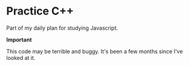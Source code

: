 # Practice C++

Part of my daily plan for studying Javascript.

**Important**

This code may be terrible and buggy. It's been a few months since I've looked at it.